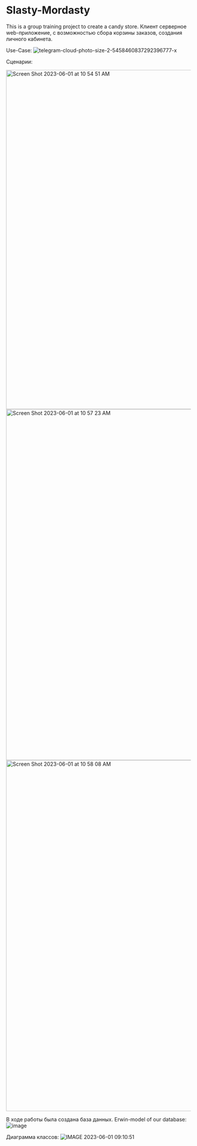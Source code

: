 # Slasty-Mordasty
This is a group training project to create a candy store.
Клиент серверное web-приложение, с возможностью сбора корзины заказов, создания личного кабинета.

Use-Case:
![telegram-cloud-photo-size-2-5458460837292396777-x](https://github.com/FantomXYZ/Slasty-Mordasty-Server/assets/108814232/3b40668d-abbc-4425-972a-62f8aa1b3985)


Сценарии:


<img width="925" alt="Screen Shot 2023-06-01 at 10 54 51 AM" src="https://github.com/FantomXYZ/Slasty-Mordasty-Server/assets/108814232/05dd63cd-1230-4a41-96fe-a2bcc6ec1bf7">
<img width="957" alt="Screen Shot 2023-06-01 at 10 57 23 AM" src="https://github.com/FantomXYZ/Slasty-Mordasty-Server/assets/108814232/4c33d0c9-f5a8-4448-b625-402497e684ce">
<img width="957" alt="Screen Shot 2023-06-01 at 10 58 08 AM" src="https://github.com/FantomXYZ/Slasty-Mordasty-Server/assets/108814232/422b5989-4a02-401e-840e-aba26be2b36d">


В ходе работы была создана база данных.
Erwin-model of our database:
![image](https://github.com/FantomXYZ/Slasty-Mordasty-Server/assets/108814232/c0cba0f1-d51c-4576-97b1-253aee969905)

Диаграмма классов:
![IMAGE 2023-06-01 09:10:51](https://github.com/FantomXYZ/Slasty-Mordasty-Server/assets/108814232/de323182-adb1-4077-be78-044b71880328)
